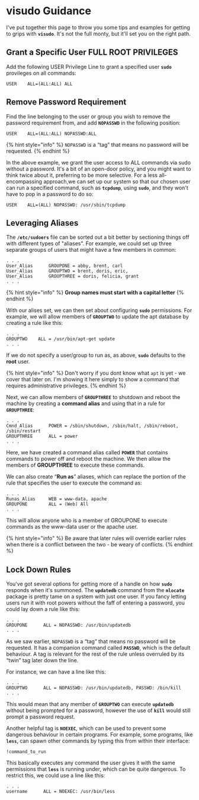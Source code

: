 # visudo Guidance

I've put together this page to throw you some tips and examples for getting to grips with **`visudo`**. It's not the full monty, but it'll set you on the right path.



## Grant a Specific User FULL ROOT PRIVILEGES

Add the following USER Privilege Line to grant a specified user **`sudo`** provileges on all commands:

```
USER    ALL=(ALL:ALL) ALL
```



## Remove Password Requirement

Find the line belonging to the user or group you wish to remove the password requirement from, and add **`NOPASSWD`** in the following position:

```
USER    ALL=(ALL:ALL) NOPASSWD:ALL
```

{% hint style="info" %}
&#x20;`NOPASSWD` is a “tag” that means no password will be requested.
{% endhint %}

In the above example, we grant the user access to ALL commands via sudo without a password. It's a bit of an open-door policy, and you might want to think twice about it, preferring to be more selective. For a less all-encompassing approach,we can set up our system so that our chosen user can run a specified command, such as **`tcpdump`**, using **`sudo`**, and they won't have to pop in a password to do so:

```
USER    ALL=(ALL) NOPASSWD: /usr/sbin/tcpdump
```



## Leveraging Aliases

The **`/etc/sudoers`** file can be sorted out a bit better by sectioning things off with different types of "aliases". For example, we could set up three separate groups of users that might have a few members in common:

```
. . .
User_Alias      GROUPONE = abby, brent, carl
User_Alias      GROUPTWO = brent, doris, eric, 
User_Alias      GROUPTHREE = doris, felicia, grant
. . .
```

{% hint style="info" %}
&#x20;**Group names must start with a capital letter**
{% endhint %}



With our alises set, we can then set about configuring **`sudo`** permissions. For example, we will allow members of **`GROUPTWO`** to update the apt database by creating a rule like this:

```
. . .
GROUPTWO    ALL = /usr/bin/apt-get update
. . .
```

If we do not specify a user/group to run as, as above, **`sudo`** defaults to the **root** user.

{% hint style="info" %}
Don't worry if you dont know what `apt` is yet - we cover that later on. I'm showing it here simply to show a command that requires administrative privileges.
{% endhint %}



Next, we can allow members of **`GROUPTHREE`** to shutdown and reboot the machine by creating a **command alias** and using that in a rule for **`GROUPTHREE`**:

```
. . .
Cmnd_Alias      POWER = /sbin/shutdown, /sbin/halt, /sbin/reboot, /sbin/restart
GROUPTHREE      ALL = power
. . .
```

Here, we have created a command alias called **`POWER`** that contains commands to power off and reboot the machine. We then allow the members of **GROUPTHREE** to execute these commands.



We can also create “**Run as**” aliases, which can replace the portion of the rule that specifies the user to execute the command as:

```
. . .
Runas_Alias     WEB = www-data, apache
GROUPONE        ALL = (Web) All
. . .
```

This will allow anyone who is a member of GROUPONE to execute commands as the www-data user or the apache user.

{% hint style="info" %}
Be aware that later rules will override earlier rules when there is a conflict between the two - be weary of conflicts.
{% endhint %}



## Lock Down Rules

You've got several options for getting more of a handle on how **`sudo`** responds when it's summoned. The **`updatedb`** command from the **`mlocate`** package is pretty tame on a system with just one user. If you fancy letting users run it with root powers without the faff of entering a password, you could lay down a rule like this:

```
. . .
GROUPONE      ALL = NOPASSWD: /usr/bin/updatedb
. . .
```

As we saw earlier, `NOPASSWD` is a “tag” that means no password will be requested. It has a companion command called **`PASSWD`**, which is the default behaviour. A tag is relevant for the rest of the rule unless overruled by its “twin” tag later down the line.

For instance, we can have a line like this:

```
. . .
GROUPTWO      ALL = NOPASSWD: /usr/bin/updatedb, PASSWD: /bin/kill
. . .
```

This would mean that any member of **`GROUPTWO`** can execute **`updatedb`** without being prompted for a password, however the use of **`kill`** would still prompt a password request.



Another helpful tag is **`NOEXEC`**, which can be used to prevent some dangerous behaviour in certain programs. For example, some programs, like **`less`**, can spawn other commands by typing this from within their interface:

```
!command_to_run
```

This basically executes any command the user gives it with the same permissions that **`less`** is running under, which can be quite dangerous. To restrict this, we could use a line like this:

```
. . .
username      ALL = NOEXEC: /usr/bin/less
```
